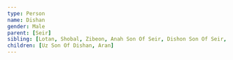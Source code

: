 ```yaml
---
type: Person
name: Dishan
gender: Male
parent: [Seir]
sibling: [Lotan, Shobal, Zibeon, Anah Son Of Seir, Dishon Son Of Seir, Ezer, Timna]
children: [Uz Son Of Dishan, Aran]
---
```

